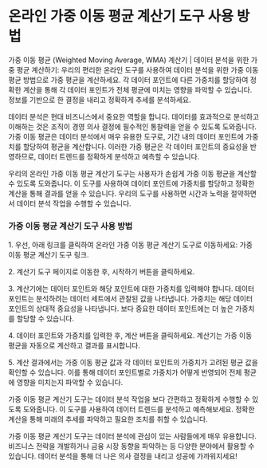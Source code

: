 온라인 가중 이동 평균 계산기 도구 사용 방법
=========================

가중 이동 평균 (Weighted Moving Average, WMA) 계산기 | 데이터 분석을 위한 가중 평균 계산하기: 우리의 편리한 온라인 도구를 사용하여 데이터 분석을 위한 가중 이동 평균 방법으로 가중 평균을 계산하세요. 각 데이터 포인트에 다른 가중치를 할당하여 정확한 계산을 통해 각 데이터 포인트가 전체 평균에 미치는 영향을 파악할 수 있습니다. 정보를 기반으로 한 결정을 내리고 정확하게 추세를 분석하세요.

데이터 분석은 현대 비즈니스에서 중요한 역할을 합니다. 데이터를 효과적으로 분석하고 이해하는 것은 조직이 경영 의사 결정에 필수적인 통찰력을 얻을 수 있도록 도와줍니다. 가중 이동 평균은 데이터 분석에서 매우 유용한 도구로, 기간 내의 데이터 포인트에 가중치를 할당하여 평균을 계산합니다. 이러한 가중 평균은 각 데이터 포인트의 중요성을 반영하므로, 데이터 트렌드를 정확하게 분석하고 예측할 수 있습니다.

우리의 온라인 가중 이동 평균 계산기 도구는 사용자가 손쉽게 가중 이동 평균을 계산할 수 있도록 도와줍니다. 이 도구를 사용하여 데이터 포인트에 가중치를 할당하고 정확한 계산을 통해 결과를 얻을 수 있습니다. 우리의 도구를 사용하면 시간과 노력을 절약하면서 데이터 분석 작업을 수행할 수 있습니다.

### 가중 이동 평균 계산기 도구 사용 방법

1\. 우선, 아래 링크를 클릭하여 온라인 가중 이동 평균 계산기 도구로 이동하세요: 가중 이동 평균 계산기 도구 링크.

2\. 계산기 도구 페이지로 이동한 후, 시작하기 버튼을 클릭하세요.

3\. 계산기에는 데이터 포인트와 해당 포인트에 대한 가중치를 입력해야 합니다. 데이터 포인트는 분석하려는 데이터 세트에서 관찰된 값을 나타냅니다. 가중치는 해당 데이터 포인트의 상대적 중요성을 나타냅니다. 보다 중요한 데이터 포인트에는 더 높은 가중치를 할당할 수 있습니다.

4\. 데이터 포인트와 가중치를 입력한 후, 계산 버튼을 클릭하세요. 계산기는 가중 이동 평균을 자동으로 계산하고 결과를 표시합니다.

5\. 계산 결과에서는 가중 이동 평균 값과 각 데이터 포인트의 가중치가 고려된 평균 값을 확인할 수 있습니다. 이를 통해 데이터 포인트별로 가중치가 어떻게 반영되어 전체 평균에 영향을 미치는지 파악할 수 있습니다.

가중 이동 평균 계산기 도구는 데이터 분석 작업을 보다 간편하고 정확하게 수행할 수 있도록 도와줍니다. 이 도구를 사용하여 데이터 트렌드를 분석하고 예측해보세요. 정확한 계산을 통해 미래의 추세를 파악하고 필요한 조치를 취할 수 있습니다.

가중 이동 평균 계산기 도구는 데이터 분석에 관심이 있는 사람들에게 매우 유용합니다. 비즈니스 전략을 개발하거나 금융 시장 동향을 파악하는 등 다양한 분야에서 활용할 수 있습니다. 데이터 분석을 통해 더 나은 의사 결정을 내리고 성공에 가까워지세요!